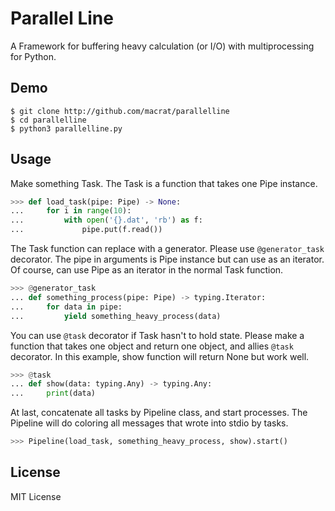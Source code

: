 # Parallel Line

A Framework for buffering heavy calculation (or I/O) with multiprocessing for Python.

## Demo
``` shell
$ git clone http://github.com/macrat/parallelline
$ cd parallelline
$ python3 parallelline.py
```

## Usage
Make something Task. The Task is a function that takes one Pipe instance.

``` python
>>> def load_task(pipe: Pipe) -> None:
...     for i in range(10):
...         with open('{}.dat', 'rb') as f:
...             pipe.put(f.read())
```

The Task function can replace with a generator. Please use `@generator_task` decorator.
The pipe in arguments is Pipe instance but can use as an iterator.
Of course, can use Pipe as an iterator in the normal Task function.

``` python
>>> @generator_task
... def something_process(pipe: Pipe) -> typing.Iterator:
...     for data in pipe:
...         yield something_heavy_process(data)
```

You can use `@task` decorator if Task hasn't to hold state.
Please make a function that takes one object and return one object, and allies `@task` decorator. In this example, show function will return None but work well.

``` python
>>> @task
... def show(data: typing.Any) -> typing.Any:
...     print(data)
```


At last, concatenate all tasks by Pipeline class, and start processes.
The Pipeline will do coloring all messages that wrote into stdio by tasks.

``` python
>>> Pipeline(load_task, something_heavy_process, show).start()
```

## License
MIT License
